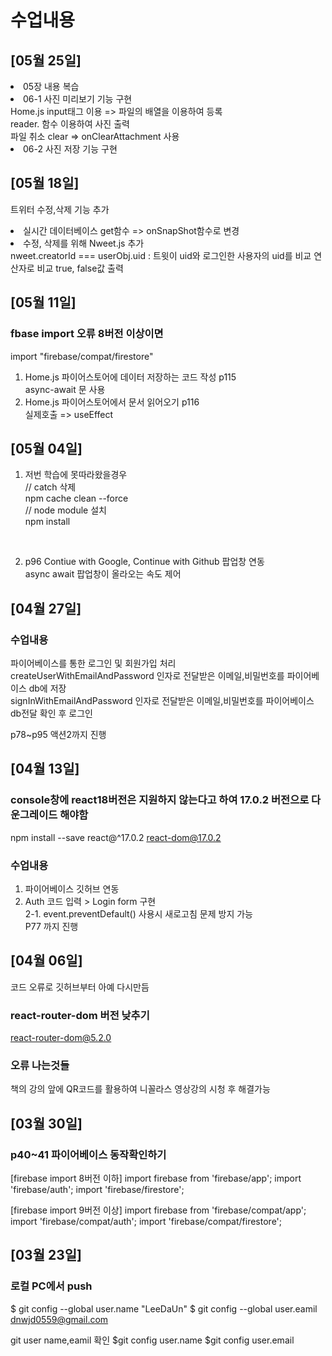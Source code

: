 # 수업내용


## [05월 25일] ##
<li>05장 내용 복습</li>

<li>06-1 사진 미리보기 기능 구현</li>
Home.js input태그 이용 => 파일의 배열을 이용하여 등록<br>
reader. 함수 이용하여 사진 출력<br>
파일 취소 clear => onClearAttachment 사용 <br>

<li>06-2 사진 저장 기능 구현 </li>


## [05월 18일] ##
트위터 수정,삭제 기능 추가<br>

<li>실시간 데이터베이스 get함수 => onSnapShot함수로 변경</li>

<li>수정, 삭제를 위해 Nweet.js 추가</li>
nweet.creatorId === userObj.uid : 트윗이 uid와 로그인한 사용자의 uid를 비교 연산자로 비교 true, false값 출력


## [05월 11일] ##

### fbase import 오류 8버전 이상이면<br>
import "firebase/compat/firestore"<br>

1. Home.js 파이어스토어에 데이터 저장하는 코드 작성 p115 <br>
async-await 문 사용 <br>
2. Home.js 파이어스토어에서 문서 읽어오기 p116 <br>
실제호출 => useEffect


## [05월 04일] ##
1. 저번 학습에 못따라왔을경우<br>
// catch 삭제<br>
npm cache clean --force<br>
// node module 설치<br>
npm install<br>
<br>

2. p96 Contiue with Google, Continue with Github 팝업창 연동<br>
async await 팝업창이 올라오는 속도 제어<br>

## [04월 27일] ##
### 수업내용
파이어베이스를 통한 로그인 및 회원가입 처리<br>
createUserWithEmailAndPassword 인자로 전달받은 이메일,비밀번호를 파이어베이스 db에 저장<br>
signInWithEmailAndPassword 인자로 전달받은 이메일,비밀번호를 파이어베이스 db전달 확인 후 로그인<br>


p78~p95 액션2까지 진행


## [04월 13일] ##

### console창에 react18버전은 지원하지 않는다고 하여 17.0.2 버전으로 다운그레이드 해야함
npm install --save react@^17.0.2 react-dom@17.0.2

### 수업내용
1. 파이어베이스 깃허브 연동<br>
2. Auth 코드 입력 > Login form 구현<br>
2-1. event.preventDefault() 사용시 새로고침 문제 방지 가능<br> 
P77 까지 진행


## [04월 06일] ##

코드 오류로 깃허브부터 아예 다시만듬

### react-router-dom 버전 낮추기 
react-router-dom@5.2.0

### 오류 나는것들
책의 강의 앞에 QR코드를 활용하여 니꼴라스 영상강의 시청 후 해결가능


## [03월 30일] ##

### p40~41 파이어베이스 동작확인하기
[firebase import 8버전 이하]
import firebase from 'firebase/app'; 
import 'firebase/auth'; 
import 'firebase/firestore';

[firebase import 9버전 이상]
import firebase from 'firebase/compat/app'; 
import 'firebase/compat/auth'; 
import 'firebase/compat/firestore';


## [03월 23일] ##

### 로컬 PC에서 push
$ git config --global user.name "LeeDaUn" 
$ git config --global user.eamil dnwjd0559@gmail.com

git user name,eamil 확인
$git config user.name 
$git config user.email
